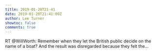 ```yaml
---
title: 2019-01-20T21-41
date: 2019-01-20T21:41:09Z
author: Lee Turner
showtoc: false
comments: true
---
```


RT @WillWorth: Remember when they let the British public decide on the name of a boat? And the result was disregarded because they felt the…

